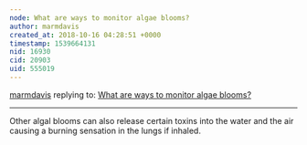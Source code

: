 ```yaml
---
node: What are ways to monitor algae blooms? 
author: marmdavis
created_at: 2018-10-16 04:28:51 +0000
timestamp: 1539664131
nid: 16930
cid: 20903
uid: 555019
---
```




[marmdavis](../profile/marmdavis) replying to: [What are ways to monitor algae blooms? ](../notes/stevie/08-14-2018/what-are-ways-to-monitor-algae-blooms)

----
Other algal blooms can also release certain toxins into the water and the air causing a burning sensation in the lungs if inhaled. 